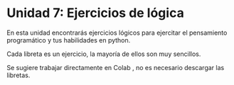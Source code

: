 # Unidad 7: Ejercicios de lógica

En esta unidad encontrarás ejercicios lógicos para ejercitar el pensamiento programático y tus habilidades en python.

Cada libreta es un ejercicio, la mayoría de ellos son muy sencillos. 

Se sugiere trabajar directamente en Colab <i class="fas fa-rocket"></i>, no es necesario descargar las libretas.
